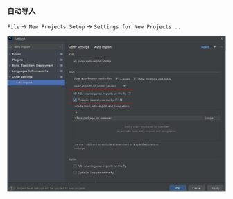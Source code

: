 ### 自动导入

`File` -> `New Projects Setup` -> `Settings for New Projects...`

![idea-auto-import.png](images/idea-auto-import.png)